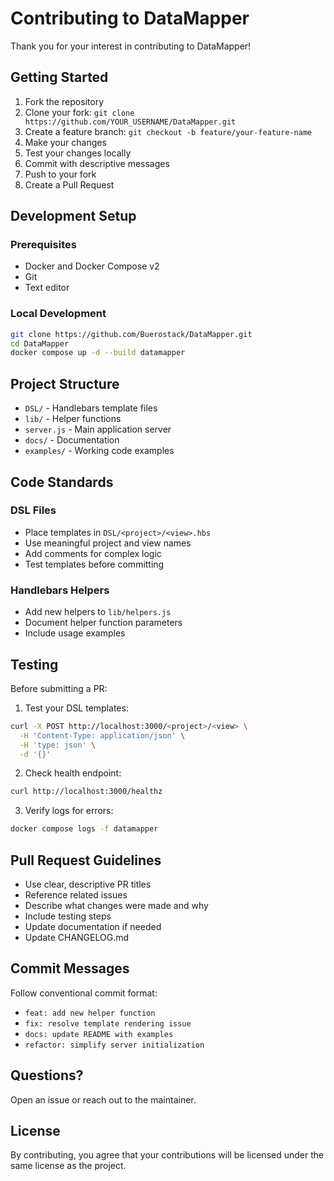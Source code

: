 # Contributing to DataMapper

Thank you for your interest in contributing to DataMapper!

## Getting Started

1. Fork the repository
2. Clone your fork: `git clone https://github.com/YOUR_USERNAME/DataMapper.git`
3. Create a feature branch: `git checkout -b feature/your-feature-name`
4. Make your changes
5. Test your changes locally
6. Commit with descriptive messages
7. Push to your fork
8. Create a Pull Request

## Development Setup

### Prerequisites
- Docker and Docker Compose v2
- Git
- Text editor

### Local Development

```bash
git clone https://github.com/Buerostack/DataMapper.git
cd DataMapper
docker compose up -d --build datamapper
```

## Project Structure

- `DSL/` - Handlebars template files
- `lib/` - Helper functions
- `server.js` - Main application server
- `docs/` - Documentation
- `examples/` - Working code examples

## Code Standards

### DSL Files
- Place templates in `DSL/<project>/<view>.hbs`
- Use meaningful project and view names
- Add comments for complex logic
- Test templates before committing

### Handlebars Helpers
- Add new helpers to `lib/helpers.js`
- Document helper function parameters
- Include usage examples

## Testing

Before submitting a PR:

1. Test your DSL templates:
```bash
curl -X POST http://localhost:3000/<project>/<view> \
  -H 'Content-Type: application/json' \
  -H 'type: json' \
  -d '{}'
```

2. Check health endpoint:
```bash
curl http://localhost:3000/healthz
```

3. Verify logs for errors:
```bash
docker compose logs -f datamapper
```

## Pull Request Guidelines

- Use clear, descriptive PR titles
- Reference related issues
- Describe what changes were made and why
- Include testing steps
- Update documentation if needed
- Update CHANGELOG.md

## Commit Messages

Follow conventional commit format:
- `feat: add new helper function`
- `fix: resolve template rendering issue`
- `docs: update README with examples`
- `refactor: simplify server initialization`

## Questions?

Open an issue or reach out to the maintainer.

## License

By contributing, you agree that your contributions will be licensed under the same license as the project.
